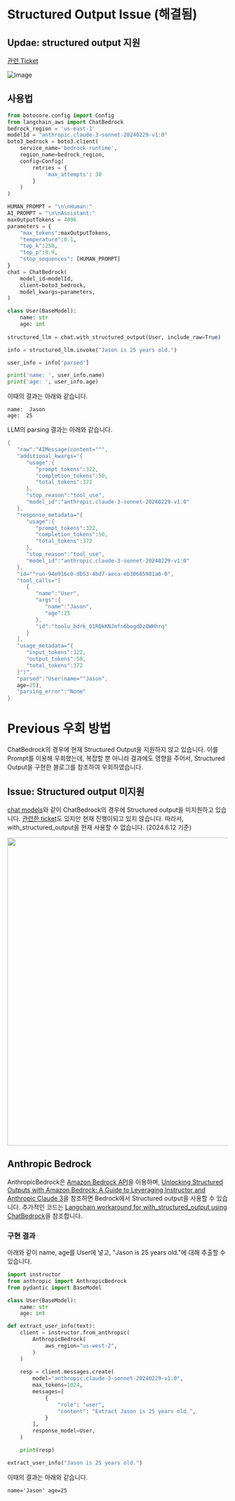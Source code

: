 # Structured Output Issue (해결됨)

## Updae: structured output 지원 

[관련 Ticket](https://github.com/langchain-ai/langchain/pull/23645)

![image](https://github.com/user-attachments/assets/28ee7e86-e6cf-45e5-b47f-9da380d2ddce)

## 사용법

```python
from botocore.config import Config
from langchain_aws import ChatBedrock
bedrock_region = 'us-east-1'
modelId = "anthropic.claude-3-sonnet-20240229-v1:0"
boto3_bedrock = boto3.client(
    service_name='bedrock-runtime',
    region_name=bedrock_region,
    config=Config(
        retries = {
            'max_attempts': 30
        }            
    )
)

HUMAN_PROMPT = "\n\nHuman:"
AI_PROMPT = "\n\nAssistant:"
maxOutputTokens = 4096
parameters = {
    "max_tokens":maxOutputTokens,     
    "temperature":0.1,
    "top_k":250,
    "top_p":0.9,
    "stop_sequences": [HUMAN_PROMPT]
}    
chat = ChatBedrock(   
    model_id=modelId,
    client=boto3_bedrock, 
    model_kwargs=parameters,
)

class User(BaseModel):
    name: str
    age: int
    
structured_llm = chat.with_structured_output(User, include_raw=True)

info = structured_llm.invoke("Jason is 25 years old.")

user_info = info['parsed']

print('name: ', user_info.name)
print('age: ', user_info.age)
```

이때의 결과는 아래와 같습니다. 

```text
name:  Jason
age:  25
```

LLM의 parsing 결과는 아래와 같습니다. 

```java
{
   "raw":"AIMessage(content=""",
   "additional_kwargs="{
      "usage":{
         "prompt_tokens":322,
         "completion_tokens":50,
         "total_tokens":372
      },
      "stop_reason":"tool_use",
      "model_id":"anthropic.claude-3-sonnet-20240229-v1:0"
   },
   "response_metadata="{
      "usage":{
         "prompt_tokens":322,
         "completion_tokens":50,
         "total_tokens":372
      },
      "stop_reason":"tool_use",
      "model_id":"anthropic.claude-3-sonnet-20240229-v1:0"
   },
   "id=""run-94e916c0-db53-4bd7-aeca-eb30605981a6-0",
   "tool_calls="[
      {
         "name":"User",
         "args":{
            "name":"Jason",
            "age":25
         },
         "id":"toolu_bdrk_01RQkKNJefn6bogdDzQWHhrq"
      }
   ],
   "usage_metadata="{
      "input_tokens":322,
      "output_tokens":50,
      "total_tokens":372
   }")",
   "parsed":"User(name=""Jason",
   age=25),
   "parsing_error":"None"
}
```

# Previous 우회 방법

ChatBedrock의 경우에 현재 Structured Output을 지원하지 않고 있습니다. 이를 Prompt를 이용해 우회했는데, 복잡할 뿐 아니라 결과에도 영향을 주어서, Structured Output을 구현한 블로그를 참조하여 우회하였습니다.

## Issue: Structured output 미지원

[chat models](https://python.langchain.com/v0.2/docs/integrations/chat/)와 같이 ChatBedrock의 경우에 Structured output을 미지원하고 있습니다. [관련한 ticket](https://github.com/langchain-ai/langchain/discussions/22701)도 있지만 현재 진행이되고 있지 않습니다. 따라서, with_structured_output을 현재 사용할 수 없습니다. (2024.6.12 기준)

<img src="https://github.com/kyopark2014/adoptive-agent/assets/52392004/cac50362-93a8-40a3-a516-69aecc4f3611" width="700">

## Anthropic Bedrock

AnthropicBedrock은 [Amazon Bedrock API](https://docs.anthropic.com/en/api/claude-on-amazon-bedrock)을 이용하며, [Unlocking Structured Outputs with Amazon Bedrock: A Guide to Leveraging Instructor and Anthropic Claude 3](https://medium.com/@dminhk/unlocking-structured-outputs-with-amazon-bedrock-a-guide-to-leveraging-instructor-and-anthropic-abb76e4f6b20)을 참조하면 Bedrock에서 Structured output을 사용할 수 있습니다. 추가적인 코드는 [Langchain workaround for with_structured_output using ChatBedrock](https://stackoverflow.com/questions/78472764/langchain-workaround-for-with-structured-output-using-chatbedrock)을 참조합니다. 

### 구현 결과

아래와 같이 name, age를 User에 넣고, "Jason is 25 years old."에 대해 추출할 수 있습니다.

```python
import instructor
from anthropic import AnthropicBedrock
from pydantic import BaseModel

class User(BaseModel):
    name: str
    age: int

def extract_user_info(text):    
    client = instructor.from_anthropic(
        AnthropicBedrock(
            aws_region="us-west-2",
        )
    )
    
    resp = client.messages.create(
        model="anthropic.claude-3-sonnet-20240229-v1:0",
        max_tokens=1024,
        messages=[
            {
                "role": "user",
                "content": "Extract Jason is 25 years old.",
            }
        ],
        response_model=User,
    )

    print(resp)

extract_user_info("Jason is 25 years old.")
```

이때의 결과는 아래와 같습니다.

```text
name='Jason' age=25
```

